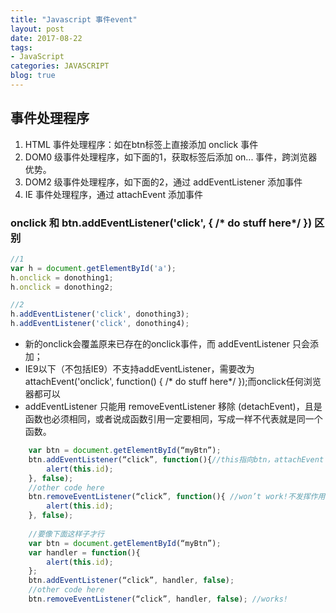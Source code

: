 ```yaml
---
title: "Javascript 事件event"
layout: post
date: 2017-08-22
tags:
- JavaScript
categories: JAVASCRIPT
blog: true
---
```


## 事件处理程序

1. HTML 事件处理程序：如在btn标签上直接添加 onclick 事件
2. DOM0 级事件处理程序，如下面的1，获取标签后添加 on... 事件，跨浏览器优势。
3. DOM2 级事件处理程序，如下面的2，通过 addEventListener 添加事件
4. IE 事件处理程序，通过 attachEvent 添加事件


### onclick 和 btn.addEventListener('click',  { /* do stuff here*/ }) 区别

```js
//1
var h = document.getElementById('a');
h.onclick = donothing1;
h.onclick = donothing2;

//2
h.addEventListener('click', donothing3);
h.addEventListener('click', donothing4);
```

- 新的onclick会覆盖原来已存在的onclick事件，而 addEventListener 只会添加；
- IE9以下（不包括IE9）不支持addEventListener，需要改为attachEvent('onclick', function() { /* do stuff here*/ });而onclick任何浏览器都可以
- addEventListener 只能用 removeEventListener 移除 (detachEvent)，且是函数也必须相同，或者说成函数引用一定要相同，写成一样不代表就是同一个函数。

```js
	var btn = document.getElementById(“myBtn”);
	btn.addEventListener(“click”, function(){//this指向btn，attachEvent 的this却是指向window
		alert(this.id);
	}, false);
	//other code here
	btn.removeEventListener(“click”, function(){ //won’t work!不发挥作用
		alert(this.id);
	}, false);
	
	//要像下面这样子才行
	var btn = document.getElementById(“myBtn”);
	var handler = function(){
		alert(this.id);
	};
	btn.addEventListener(“click”, handler, false);
	//other code here
	btn.removeEventListener(“click”, handler, false); //works!
```

